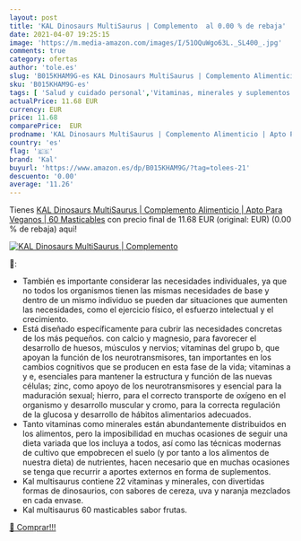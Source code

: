 ```yaml
---
layout: post
title: 'KAL Dinosaurs MultiSaurus | Complemento  al 0.00 % de rebaja'
date: 2021-04-07 19:25:15
image: 'https://m.media-amazon.com/images/I/51OQuWgo63L._SL400_.jpg'
comments: true
category: ofertas
author: 'tole.es'
slug: 'B015KHAM9G-es KAL Dinosaurs MultiSaurus | Complemento Alimenticio | Apto...'
sku: 'B015KHAM9G-es'
tags: [ 'Salud y cuidado personal','Vitaminas, minerales y suplementos en medicamentos, remedios y suplementos dietéticos','alimenticio','complemento','kal', ]
actualPrice: 11.68 EUR
currency: EUR
price: 11.68
comparePrice:  EUR
prodname: 'KAL Dinosaurs MultiSaurus | Complemento Alimenticio | Apto Para Veganos | 60 Masticables'
country: 'es'
flag: '🇪🇸'
brand: 'Kal'
buyurl: 'https://www.amazon.es/dp/B015KHAM9G/?tag=tolees-21'
descuento: '0.00'
average: '11.26'
---
```


Tienes [KAL Dinosaurs MultiSaurus | Complemento Alimenticio | Apto Para Veganos | 60 Masticables](https://www.amazon.es/dp/B015KHAM9G/?tag=tolees-21) con precio final de  11.68 EUR (original:  EUR) (0.00 %  de rebaja) aqui!

[![KAL Dinosaurs MultiSaurus | Complemento ](https://m.media-amazon.com/images/I/51OQuWgo63L._SL400_.jpg)](https://www.amazon.es/dp/B015KHAM9G/?tag=tolees-21)

🔎:

- También es importante considerar las necesidades individuales, ya que no todos los organismos tienen las mismas necesidades de base y dentro de un mismo individuo se pueden dar situaciones que aumenten las necesidades, como el ejercicio físico, el esfuerzo intelectual y el crecimiento.
- Está diseñado específicamente para cubrir las necesidades concretas de los más pequeños. con calcio y magnesio, para favorecer el desarrollo de huesos, músculos y nervios; vitaminas del grupo b, que apoyan la función de los neurotransmisores, tan importantes en los cambios cognitivos que se producen en esta fase de la vida; vitaminas a y e, esenciales para mantener la estructura y función de las nuevas células; zinc, como apoyo de los neurotransmisores y esencial para la maduración sexual; hierro, para el correcto transporte de oxígeno en el organismo y desarrollo muscular y cromo, para la correcta regulación de la glucosa y desarrollo de hábitos alimentarios adecuados.
- Tanto vitaminas como minerales están abundantemente distribuidos en los alimentos, pero la imposibilidad en muchas ocasiones de seguir una dieta variada que los incluya a todos, así como las técnicas modernas de cultivo que empobrecen el suelo (y por tanto a los alimentos de nuestra dieta) de nutrientes, hacen necesario que en muchas ocasiones se tenga que recurrir a aportes externos en forma de suplementos.
- Kal multisaurus contiene 22 vitaminas y minerales, con divertidas formas de dinosaurios, con sabores de cereza, uva y naranja mezclados en cada envase.
- Kal multisaurus 60 masticables sabor frutas.

[🛒 Comprar!!!](https://www.amazon.es/dp/B015KHAM9G/?tag=tolees-21)
